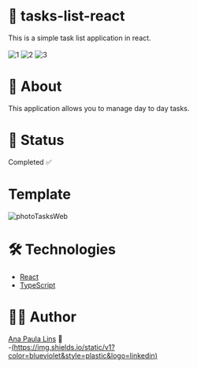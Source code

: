 # 🔗 tasks-list-react

This is a simple task list application in react.
<br /> 
<br /> 
![1](https://img.shields.io/static/v1?label=code&message=react&color=blueviolet&style=plastic&logo=react)
![2](https://img.shields.io/static/v1?label=code&message=typescript&color=007ACC&style=plastic&logo=typescript)
![3](https://img.shields.io/static/v1?label=license&message=MIT&color=blue&style=plastic)

# 🔗 About

This application allows you to manage day to day tasks.

# 🔗 Status

Completed ✅

# Template
![photoTasksWeb](https://user-images.githubusercontent.com/46818637/97220129-c2cc1a80-17a9-11eb-9265-635e455fdef8.png)

# 🛠️ Technologies

- [React](https://pt-br.reactjs.org/)
- [TypeScript](https://www.typescriptlang.org/)

# 👩‍💻 Author

[Ana Paula Lins](https://github.com/anapaulalins) 🚀
<br /> 
-[(https://img.shields.io/static/v1?color=blueviolet&style=plastic&logo=linkedin)](https://www.linkedin.com/in/ana-lins-a769161b4/)
